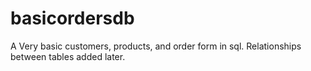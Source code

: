 # basicordersdb
A Very basic customers, products, and order form in sql. Relationships between tables added later.
